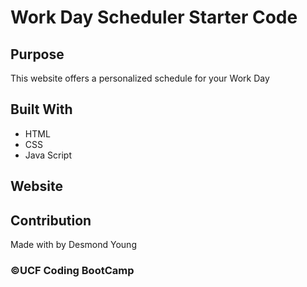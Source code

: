 # Work Day Scheduler Starter Code

## Purpose
This website offers a personalized schedule for your Work Day 

## Built With
* HTML
* CSS
* Java Script

## Website


## Contribution
Made with by Desmond Young

### ©️UCF Coding BootCamp 